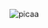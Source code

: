 ![picaa](https://user-images.githubusercontent.com/69844284/97093627-741a6580-166f-11eb-8622-84087f8541ee.png)
